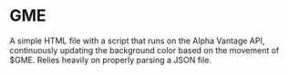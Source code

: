 # GME

A simple HTML file with a script that runs on the Alpha Vantage API, continuously updating the background color based on the movement of $GME. Relies heavily on properly parsing a JSON file.
